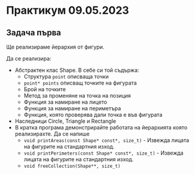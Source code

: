 # Практикум 09.05.2023

## Задача първа
Ще реализираме йерархия от фигури.

Да се реализира:
* Абстрактен клас Shape. В себе си той съдържа:
  * Структура `point` описваща точки
  * `point* points` описващ точките на фигурата
  * Брой на точките
  * Метод за променяне на точка на позиция
  * Функция за намиране на лицето
  * Функция за намиране на периметъра
  * Функция, която проверява дали точка е във фигурата
* Наследници Circle, Triangle и Rectangle
* В кратка програма демонстрирайте работата на йерархията която реализирахте. Да се напише
  * `void printAreas(const Shape* const*, size_t)` - Извежда лицата на фигурите на стандартния изход.
  * `void printPerimeters(const Shape* const*, size_t)` - Извежда лицата на фигурите на стандартния изход.
  * `void freeCollection(Shape**, size_t)` 
